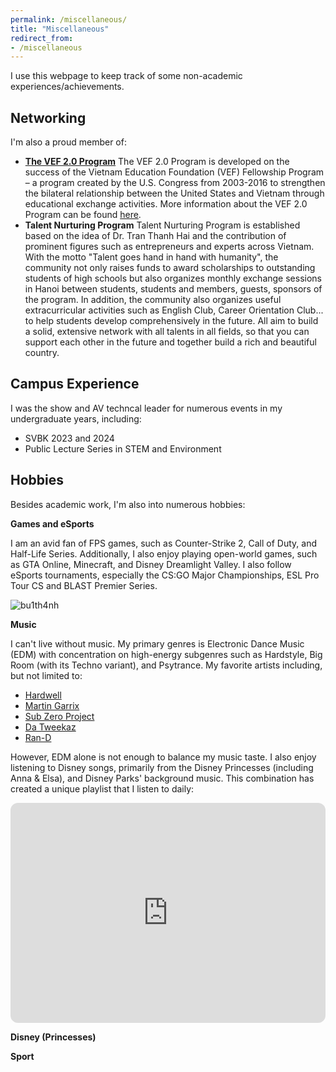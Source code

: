 ```yaml
---
permalink: /miscellaneous/
title: "Miscellaneous"
redirect_from:
- /miscellaneous
---
```



I use this webpage to keep track of some non-academic experiences/achievements.

## Networking

I'm also a proud member of:
- [**The VEF 2.0 Program**](https://vef2.org/page/directory.aspx#:~:text=Cohort%202023-,Cohort%202024,-COPYRIGHT%20%C2%A9%202024%20VEF) 
The VEF 2.0 Program is developed on the success of the Vietnam Education Foundation (VEF) Fellowship Program – a program created by the U.S. Congress from 2003-2016 to strengthen the bilateral relationship between the United States and Vietnam through educational exchange activities. More information about the VEF 2.0 Program can be found [here](https://vef2.org/page/about-us.aspx).
- **Talent Nurturing Program**
Talent Nurturing Program is established based on the idea of Dr. Tran Thanh Hai and the contribution of prominent figures such as entrepreneurs and experts across Vietnam. With the motto "Talent goes hand in hand with humanity", the community not only raises funds to award scholarships to outstanding students of high schools but also organizes monthly exchange sessions in Hanoi between students, students and members, guests, sponsors of the program. In addition, the community also organizes useful extracurricular activities such as English Club, Career Orientation Club... to help students develop comprehensively in the future. All aim to build a solid, extensive network with all talents in all fields, so that you can support each other in the future and together build a rich and beautiful country.



## Campus Experience

I was the show and AV techncal leader for numerous events in my undergraduate years, including:
  - SVBK 2023 and 2024
  - Public Lecture Series in STEM and Environment



## Hobbies

Besides academic work, I'm also into numerous hobbies:

**Games and eSports**

I am an avid fan of FPS games, such as Counter-Strike 2, Call of Duty, and Half-Life Series. Additionally, I also enjoy playing open-world games, such as GTA Online, Minecraft, and Disney Dreamlight Valley. I also follow eSports tournaments, especially the CS:GO Major Championships, ESL Pro Tour CS and BLAST Premier Series.

![bu1th4nh](https://steam-stat.vercel.app/api?profileName=bu1th4nh)


**Music**

I can't live without music. My primary genres is Electronic Dance Music (EDM) with concentration on high-energy subgenres such as Hardstyle, Big Room (with its Techno variant), and Psytrance. My favorite artists including, but not limited to:
- [Hardwell](https://www.youtube.com/watch?v=oMq7E3iPzbc)
- [Martin Garrix](https://www.youtube.com/watch?v=M-mT5E7Ol2A)
- [Sub Zero Project](https://youtu.be/7m0n8h8b89M?list=RDEMVH-ERLqovGfAq_V_iM1nrA&t=106)
- [Da Tweekaz](https://www.youtube.com/watch?v=lTTvpCBExGY)
- [Ran-D](https://www.youtube.com/watch?v=-5VLA4tEnV8)

However, EDM alone is not enough to balance my music taste. I also enjoy listening to Disney songs, primarily from the Disney Princesses (including Anna & Elsa), and Disney Parks' background music. This combination has created a unique playlist that I listen to daily:
<iframe style="border-radius:12px" src="https://open.spotify.com/embed/playlist/7IxqFWRiUxv7FhFfGKntZU?utm_source=generator" width="100%" height="352" frameBorder="0" allowfullscreen="" allow="autoplay; clipboard-write; encrypted-media; fullscreen; picture-in-picture" loading="lazy"></iframe>


**Disney (Princesses)**



**Sport**







